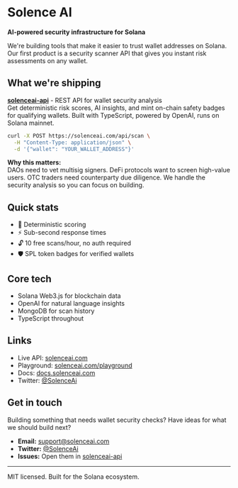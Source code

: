 # Solence AI

**AI-powered security infrastructure for Solana**

We're building tools that make it easier to trust wallet addresses on Solana. Our first product is a security scanner API that gives you instant risk assessments on any wallet.

## What we're shipping

**[solenceai-api](https://github.com/solenceai/solenceai-api)** - REST API for wallet security analysis  
Get deterministic risk scores, AI insights, and mint on-chain safety badges for qualifying wallets. Built with TypeScript, powered by OpenAI, runs on Solana mainnet.

```bash
curl -X POST https://solenceai.com/api/scan \
  -H "Content-Type: application/json" \
  -d '{"wallet": "YOUR_WALLET_ADDRESS"}'
```

**Why this matters:**  
DAOs need to vet multisig signers. DeFi protocols want to screen high-value users. OTC traders need counterparty due diligence. We handle the security analysis so you can focus on building.

## Quick stats

- 🎯 Deterministic scoring
- ⚡ Sub-second response times
- 🔓 10 free scans/hour, no auth required
- 🛡️ SPL token badges for verified wallets

## Core tech

- Solana Web3.js for blockchain data
- OpenAI for natural language insights
- MongoDB for scan history
- TypeScript throughout

## Links

- Live API: [solenceai.com](https://solenceai.com)
- Playground: [solenceai.com/playground](https://solenceai.com/playground)
- Docs: [docs.solenceai.com](https://docs.solenceai.com)
- Twitter: [@SolenceAi](https://twitter.com/SolenceAi)

## Get in touch

Building something that needs wallet security checks? Have ideas for what we should build next?

- **Email:** [support@solenceai.com](mailto:support@solenceai.com)
- **Twitter:** [@SolenceAi](https://twitter.com/SolenceAi)
- **Issues:** Open them in [solenceai-api](https://github.com/solenceai/solenceai-api/issues)

---

MIT licensed. Built for the Solana ecosystem.
